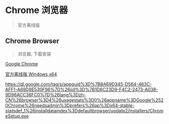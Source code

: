 # Chrome 浏览器

> 官方离线版



## Chrome Browser

> 浏览器, 下载安装

[Google Chrome](https://www.google.com/chrome/)


[官方离线版 Windows x64](https://cdn.xgqfrms.xyz/Chrome/ChromeSetup.exe)

https://dl.google.com/tag/s/appguid%3D%7B8A69D345-D564-463C-AFF1-A69D9E530F96%7D%26iid%3D%7B1D6C23D9-F4C2-2473-A038-9D96ACC36FC0%7D%26lang%3Dzh-CN%26browser%3D4%26usagestats%3D0%26appname%3DGoogle%2520Chrome%26needsadmin%3Dprefers%26ap%3Dx64-stable-statsdef_1%26installdataindex%3Ddefaultbrowser/update2/installers/ChromeSetup.exe





